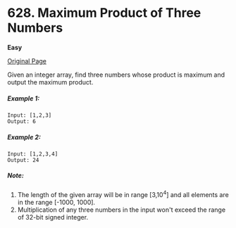 # 628. Maximum Product of Three Numbers

**Easy**

[Original Page](https://leetcode.com/problems/maximum-product-of-three-numbers/)

Given an integer array, find three numbers whose product is maximum and output the maximum product.

##### Example 1:
```
Input: [1,2,3]
Output: 6
```

##### Example 2: 
```
Input: [1,2,3,4]
Output: 24
```

##### Note:
1. The length of the given array will be in range [3,10<sup>4</sup>] and all elements are in the range [-1000, 1000].
2. Multiplication of any three numbers in the input won't exceed the range of 32-bit signed integer.
